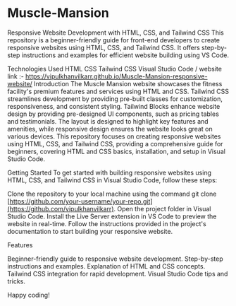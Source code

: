 # Muscle-Mansion

Responsive Website Development with HTML, CSS, and Tailwind CSS
This repository is a beginner-friendly guide for front-end developers to create responsive websites using HTML, CSS, and Tailwind CSS. It offers step-by-step instructions and examples for efficient website building using VS Code.

Technologies Used
HTML
CSS
Tailwind CSS
Visual Studio Code
/
website link :- https://vipulkhanvilkarr.github.io/Muscle-Mansion-responsive-website/
Introduction
The Muscle Mansion website showcases the fitness facility's premium features and services using HTML and CSS. Tailwind CSS streamlines development by providing pre-built classes for customization, responsiveness, and consistent styling. Tailwind Blocks enhance website design by providing pre-designed UI components, such as pricing tables and testimonials. The layout is designed to highlight key features and amenities, while responsive design ensures the website looks great on various devices. This repository focuses on creating responsive websites using HTML, CSS, and Tailwind CSS, providing a comprehensive guide for beginners, covering HTML and CSS basics, installation, and setup in Visual Studio Code.

Getting Started
To get started with building responsive websites using HTML, CSS, and Tailwind CSS in Visual Studio Code, follow these steps:

Clone the repository to your local machine using the command git clone [https://github.com/your-username/your-repo.git](https://github.com/vipulkhanvilkarr).
Open the project folder in Visual Studio Code.
Install the Live Server extension in VS Code to preview the website in real-time.
Follow the instructions provided in the project's documentation to start building your responsive website.

Features

Beginner-friendly guide to responsive website development.
Step-by-step instructions and examples.
Explanation of HTML and CSS concepts.
Tailwind CSS integration for rapid development.
Visual Studio Code tips and tricks.

Happy coding!

